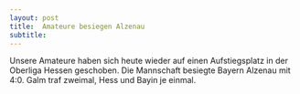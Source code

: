```yaml
---
layout: post
title:  Amateure besiegen Alzenau
subtitle:  
---
```


Unsere Amateure haben sich heute wieder auf einen Aufstiegsplatz in der Oberliga Hessen geschoben. Die Mannschaft besiegte Bayern Alzenau mit 4:0. Galm traf zweimal, Hess und Bayin je einmal.


